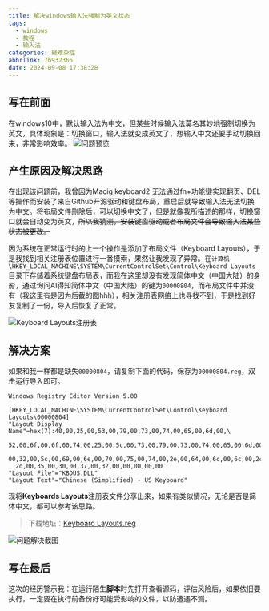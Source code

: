 ```yaml
---
title: 解决windows输入法强制为英文状态
tags:
  - windows
  - 教程
  - 输入法
categories: 疑难杂症
abbrlink: 7b932365
date: 2024-09-08 17:38:28
---
```

## 写在前面
在windows10中，默认输入法为中文，但某些时候输入法莫名其妙地强制切换为英文，具体现象是：切换窗口，输入法就变成英文了，想输入中文还要手动切换回来，非常影响效率。
![问题预览](https://isjingbincn-wordpress-image.oss-cn-beijing.aliyuncs.com/202409081748937.gif)

## 产生原因及解决思路
在出现该问题前，我曾因为Macig keyboard2 无法通过fn+功能键实现翻页、DEL 等操作而安装了来自Github开源驱动和键盘布局，重启后就导致输入法无法切换为中文。将布局文件删除后，可以切换中文了，但是就像我所描述的那样，切换窗口就会自动变为英文，~~所以我猜测，安装键盘驱动或者布局文件会导致输入法某些状态被更改。~~

因为系统在正常运行时的上一个操作是添加了布局文件（Keyboard Layouts），于是我找到相关注册表位置进行一番摸索，果然让我发现了异常。在`计算机\HKEY_LOCAL_MACHINE\SYSTEM\CurrentControlSet\Control\Keyboard Layouts`目录下存储着系统键盘布局表，而我在这里却没有发现简体中文（中国大陆）的身影，通过询问AI得知简体中文（中国大陆）的键为`00000804`，而布局文件中并没有（我这里有是因为后截的图hhh），相关注册表网络上也寻找不到，于是找到好友复制了一份，导入后恢复了正常。

![Keyboard Layouts注册表](https://isjingbincn-wordpress-image.oss-cn-beijing.aliyuncs.com/202409082044968.png)

## 解决方案

如果和我一样都是缺失`00000804`，请复制下面的代码，保存为`00000804.reg`，双击运行导入即可。

```
Windows Registry Editor Version 5.00

[HKEY_LOCAL_MACHINE\SYSTEM\CurrentControlSet\Control\Keyboard Layouts\00000804]
"Layout Display Name"=hex(7):40,00,25,00,53,00,79,00,73,00,74,00,65,00,6d,00,\
  52,00,6f,00,6f,00,74,00,25,00,5c,00,73,00,79,00,73,00,74,00,65,00,6d,00,33,\
  00,32,00,5c,00,69,00,6e,00,70,00,75,00,74,00,2e,00,64,00,6c,00,6c,00,2c,00,\
  2d,00,35,00,30,00,37,00,32,00,00,00,00,00
"Layout File"="KBDUS.DLL"
"Layout Text"="Chinese (Simplified) - US Keyboard"
```

现将**Keyboards Layouts**注册表文件分享出来，如果有类似情况，无论是否是简体中文，都可以参考该思路。

> 下载地址：[Keyboard Layouts.reg](https://pan.baidu.com/s/1yTmRCOr2WcIGpuqIyN-3tg?pwd=cmc5)

![问题解决截图](https://isjingbincn-wordpress-image.oss-cn-beijing.aliyuncs.com/202409082108048.gif)

##  写在最后

这次的经历警示我：在运行陌生**脚本**时先打开查看源码，评估风险后，如果依旧要执行，一定要在执行前备份好可能受影响的文件，以防遭遇不测。

